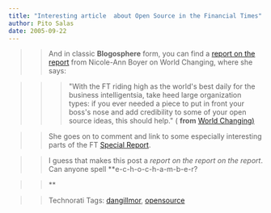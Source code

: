 ```yaml
---
title: "Interesting article  about Open Source in the Financial Times"
author: Pito Salas
date: 2005-09-22
---
```



>>

>> And in classic **Blogosphere** form, you can find a [report on the
report](<http://www.worldchanging.com/archives/003522.html>) from Nicole-Ann
Boyer on World Changing, where she says:

>>

>>> "With the FT riding high as the world's best daily for the business
intelligentsia, take heed large organization types: if you ever needed a piece
to put in front your boss's nose and add credibility to some of your open
source ideas, this should help." ( **from** [World
Changing)](<http://www.worldchanging.com/archives/003522.html>)

>>

>> She goes on to comment and link to some especially interesting parts of the
FT [Special Report](<http://news.ft.com/reports/digitalbusiness>).

>>

>> I guess that makes this post a _report on the report on the report_. Can
anyone spell **e-c-h-o-c-h-a-m-b-e-r?

>>

>> **

>>

>> Technorati Tags: [dangillmor](<http://www.technorati.com/tag/dangillmor>),
[opensource](<http://www.technorati.com/tag/opensource>)


